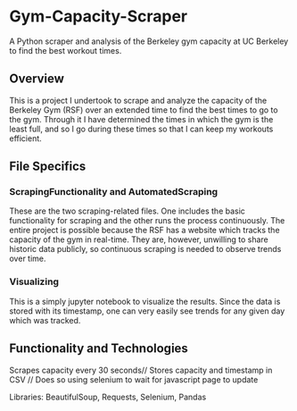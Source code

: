 # Gym-Capacity-Scraper
A Python scraper and analysis of the Berkeley gym capacity at UC Berkeley to find the best workout times. 

## Overview
This is a project I undertook to scrape and analyze the capacity of the Berkeley Gym (RSF) over an extended time to find the best times to go to the gym. Through it I have determined the times in which the gym is the least full, and so I go during these times so that I can keep my workouts efficient. 

## File Specifics
### ScrapingFunctionality and AutomatedScraping
These are the two scraping-related files. One includes the basic functionality for scraping and the other runs the process continuously. The entire project is possible because the RSF has a website which tracks the capacity of the gym in real-time. They are, however, unwilling to share historic data publicly, so continuous scraping is needed to observe trends over time. 

### Visualizing
This is a simply jupyter notebook to visualize the results. Since the data is stored with its timestamp, one can very easily see trends for any given day which was tracked. 

## Functionality and Technologies
Scrapes capacity every 30 seconds//
Stores capacity and timestamp in CSV //
Does so using selenium to wait for javascript page to update

Libraries: BeautifulSoup, Requests, Selenium, Pandas

